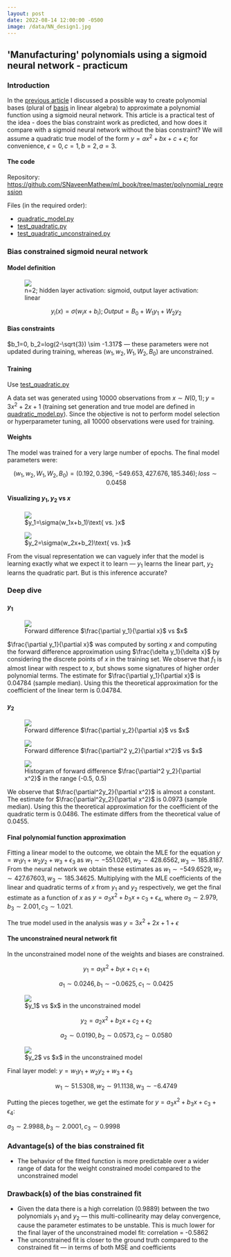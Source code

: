 ```yaml
---
layout: post
date: 2022-08-14 12:00:00 -0500
image: /data/NN_design1.jpg
---
```


## 'Manufacturing' polynomials using a sigmoid neural network - practicum

### Introduction

In the [previous article](https://snaveenmathew.github.io/stat_ml_blog/2021/12/29/Sigmoid-Network-Theory.html) I discussed a possible way to create polynomial bases (plural of [basis](https://en.wikipedia.org/wiki/Basis_(linear_algebra)) in linear algebra) to approximate a polynomial function using a sigmoid neural network. This article is a practical test of the idea - does the bias constraint work as predicted, and how does it compare with a sigmoid neural network without the bias constraint? We will assume a quadratic true model of the form $y = ax^2+bx+c+\epsilon$; for convenience, $\epsilon=0, c=1, b=2, a=3$.

#### The code

Repository: https://github.com/SNaveenMathew/ml_book/tree/master/polynomial_regression

Files (in the required order):

- [quadratic_model.py](https://github.com/SNaveenMathew/ml_book/blob/master/polynomial_regression/quadratic_model.py)
- [test_quadratic.py](https://github.com/SNaveenMathew/ml_book/blob/master/polynomial_regression/test_quadratic.py)
- [test_quadratic_unconstrained.py](https://github.com/SNaveenMathew/ml_book/blob/master/polynomial_regression/test_quadratic_unconstrained.py)

### Bias constrained sigmoid neural network

#### Model definition

<figure>
  <img src="../../../data/NN_design1.jpg">
  <figcaption>n=2; hidden layer activation: sigmoid, output layer activation: linear</figcaption>
</figure>

$$y_i(x)=\sigma(w_ix+b_i); Output=B_0+W_1y_1+W_2y_2$$

#### Bias constraints

$b_1=0, b_2=log(2-\sqrt{3}) \sim -1.317$ — these parameters were not updated during training, whereas $(w_1, w_2, W_1, W_2, B_0)$ are unconstrained.

#### Training

Use [test_quadratic.py](https://github.com/SNaveenMathew/ml_book/blob/master/polynomial_regression/test_quadratic.py)

A data set was generated using 10000 observations from $x\sim N(0, 1); y = 3x^2+ 2x+1$ (training set generation and true model are defined in [quadratic_model.py](https://github.com/SNaveenMathew/ml_book/blob/master/polynomial_regression/quadratic_model.py)). Since the objective is not to perform model selection or hyperparameter tuning, all 10000 observations were used for training.

#### Weights

The model was trained for a very large number of epochs. The final model parameters were:

$$(w_1, w_2, W_1, W_2, B_0) = (0.192, 0.396, -549.653, 427.676, 185.346); loss \sim 0.0458$$

#### Visualizing $y_1, y_2$ vs $x$

<figure>
  <img src="../../../data/y1_vs_x.jpg">
  <figcaption>$y_1=\sigma(w_1x+b_1)\text{ vs. }x$</figcaption>
</figure>

<figure>
  <img src="../../../data/y2_vs_x.jpg">
  <figcaption>$y_2=\sigma(w_2x+b_2)\text{ vs. }x$</figcaption>
</figure>

From the visual representation we can vaguely infer that the model is learning exactly what we expect it to learn — $y_1$ learns the linear part, $y_2$ learns the quadratic part. But is this inference accurate?

### Deep dive

#### $y_1$

<figure>
  <img src="../../../data/dy1_dx.jpg">
  <figcaption>Forward difference $\frac{\partial y_1}{\partial x}$ vs $x$</figcaption>
</figure>

$\frac{\partial y_1}{\partial x}$ was computed by sorting $x$ and computing the forward difference approximation using $\frac{\delta y_1}{\delta x}$ by considering the discrete points of $x$ in the training set. We observe that $f_1$ is almost linear with respect to $x$, but shows some signatures of higher order polynomial terms. The estimate for $\frac{\partial y_1}{\partial x}$ is 0.04784 (sample median). Using this the theoretical approximation for the coefficient of the linear term is 0.04784.

#### $y_2$

<figure>
  <img src="../../../data/dy2_dx.jpg">
  <figcaption>Forward difference $\frac{\partial y_2}{\partial x}$ vs $x$</figcaption>
</figure>

<figure>
  <img src="../../../data/d2y2_dx2.jpg">
  <figcaption>Forward difference $\frac{\partial^2 y_2}{\partial x^2}$ vs $x$</figcaption>
</figure>

<figure>
  <img src="../../../data/d2y2_dx2_hist.jpg">
  <figcaption>Histogram of forward difference $\frac{\partial^2 y_2}{\partial x^2}$ in the range (-0.5, 0.5)</figcaption>
</figure>

We observe that $\frac{\partial^2y_2}{\partial x^2}$ is almost a constant. The estimate for $\frac{\partial^2y_2}{\partial x^2}$ is 0.0973 (sample median). Using this the theoretical approximation for the coefficient of the quadratic term is 0.0486. The estimate differs from the theoretical value of 0.0455.

#### Final polynomial function approximation

Fitting a linear model to the outcome, we obtain the MLE for the equation $y = w_1y_1+w_2y_2+w_3+\epsilon_3$ as $w_1\sim -551.0261, w_2\sim 428.6562, w_3\sim 185.8187$. From the neural network we obtain these estimates as $w_1\sim -549.6529, w_2\sim 427.67603, w_3\sim 185.34625$. Multiplying with the MLE coefficients of the linear and quadratic terms of $x$ from $y_1$ and $y_2$ respectively, we get the final estimate as a function of $x$ as $y = a_3x^2+b_3x+c_3+\epsilon_4$, where $a_3\sim 2.979, b_3 \sim 2.001, c_3 \sim 1.021$.

The true model used in the analysis was $y = 3x^2+2x+1+\epsilon$

#### The unconstrained neural network fit

In the unconstrained model none of the weights and biases are constrained.

$$y_1=a_1x^2+b_1x+c_1+\epsilon_1$$

$$a_1 \sim 0.0246, b_1 \sim -0.0625, c_1 \sim 0.0425$$

<figure>
  <img src="../../../data/y1_vs_x_unconstrained.jpg">
  <figcaption>$y_1$ vs $x$ in the unconstrained model</figcaption>
</figure>

$$y_2=a_2x^2+b_2x+c_2+\epsilon_2$$

$$a_2 \sim 0.0190, b_2 \sim 0.0573, c_2 \sim 0.0580$$

<figure>
  <img src="../../../data/y2_vs_x_unconstrained.jpg">
  <figcaption>$y_2$ vs $x$ in the unconstrained model</figcaption>
</figure>

Final layer model: $y = w_1y_1+w_2y_2+w_3+\epsilon_3$

$$w_1 \sim 51.5308, w_2 \sim 91.1138, w_3 \sim -6.4749$$

Putting the pieces together, we get the estimate for $y = a_3x^2+b_3x+c_3+\epsilon_4$:

$a_3 \sim 2.9988, b_3 \sim 2.0001, c_3 \sim 0.9998$

### Advantage(s) of the bias constrained fit

- The behavior of the fitted function is more predictable over a wider range of data for the weight constrained model compared to the unconstrained model

### Drawback(s) of the bias constrained fit

- Given the data there is a high correlation (0.9889) between the two polynomials $y_1$ and $y_2$ — this multi-collinearity may delay convergence, cause the parameter estimates to be unstable. This is much lower for the final layer of the unconstrained model fit: correlation = -0.5862
- The unconstrained fit is closer to the ground truth compared to the constrained fit — in terms of both MSE and coefficients